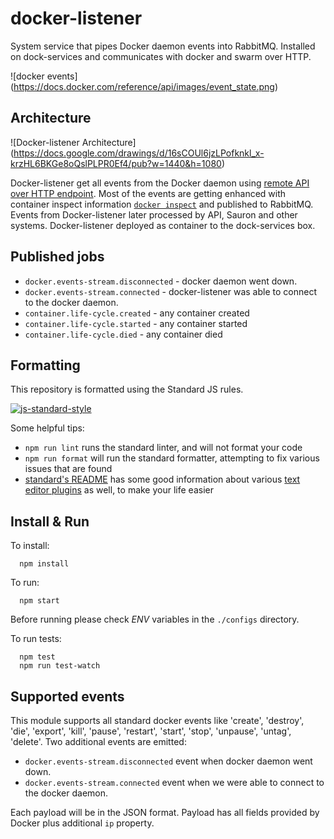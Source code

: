 docker-listener
===============

System service that pipes Docker daemon events into RabbitMQ. Installed on dock-services and communicates with docker and swarm over HTTP.

![docker events]
(https://docs.docker.com/reference/api/images/event_state.png)

## Architecture

![Docker-listener Architecture] (https://docs.google.com/drawings/d/16sCOUl6jzLPofknkl_x-krzHL6BKGe8oQslPLPR0Ef4/pub?w=1440&h=1080)

Docker-listener get all events from the Docker daemon using [remote API over HTTP endpoint](https://docs.docker.com/engine/reference/api/docker_remote_api/).
Most of the events are getting enhanced with container inspect information [`docker inspect`](https://docs.docker.com/engine/reference/commandline/inspect/) and published to RabbitMQ. Events from Docker-listener later processed by API, Sauron and other systems.
Docker-listener deployed as container to the dock-services box.

## Published jobs
  * `docker.events-stream.disconnected` - docker daemon went down.
  * `docker.events-stream.connected` - docker-listener was able to connect to the docker daemon.
  * `container.life-cycle.created` - any container created
  * `container.life-cycle.started` - any container started
  * `container.life-cycle.died` - any container died


## Formatting

This repository is formatted using the Standard JS rules.

[![js-standard-style](https://cdn.rawgit.com/feross/standard/master/badge.svg)](https://github.com/feross/standard)

Some helpful tips:

- `npm run lint` runs the standard linter, and will not format your code
- `npm run format` will run the standard formatter, attempting to fix various issues that are found
- [standard's README](https://github.com/feross/standard/blob/master/README.md) has some good information about various [text editor plugins](https://github.com/feross/standard/blob/master/README.md#text-editor-plugins) as well, to make your life easier


## Install & Run

To install:
```
  npm install
```

To run:
```
  npm start
```

Before running please check *ENV* variables in the `./configs` directory.


To run tests:

```
  npm test
  npm run test-watch
```

## Supported events

This module supports all standard docker events like 'create', 'destroy', 'die', 'export', 'kill', 'pause', 'restart', 'start', 'stop', 'unpause', 'untag', 'delete'.
Two additional events are emitted:
  * `docker.events-stream.disconnected` event when docker daemon went down.
  * `docker.events-stream.connected` event when we were able to connect to the docker daemon.

Each payload will be in the JSON format.
Payload has all fields provided by Docker plus additional `ip` property.
